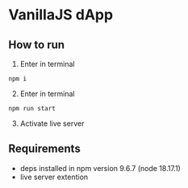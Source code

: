 # VanillaJS dApp

## How to run

1. Enter in terminal
```
npm i
```
2. Enter in terminal
```
npm run start
```
3. Activate live server

## Requirements
- deps installed in npm version 9.6.7 (node 18.17.1)
- live server extention